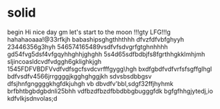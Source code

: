 # solid
begin
Hi
nice day
gm
let's start
to the moon !!!gty
LFG!!!g
hahahaoaaa!@33rfkjh
babashipsghgthhthhh
dfvzfdfvbfghyyh
23446356g3hyh
546574165489vsdfvfsdvgrfgtghnhhhh
gd54fvg5dsf4vfgqyhhghhjghghh
5s4d65sdfbdbjfs8fgrthhgkklmhjmh
sljincoasldcvdfvdggh6gklighkjgh
1545FDFVBDFVvdfvdfsgcfsvdcvrfffgygg\hgh
bxdfgbdfvdfvrfsfsgffglhgl
bdfvsdfv4566jrrggggjkgghghggjkh
sdvsbsdbbgsv dfsjhnfgnggggkhgfdkjuhgh
vb dbvdfv'bbl,sdgf32ffjhyhmk
brfbhtbgbdgbdnli25bhh
vdfbzdfbzdfbbdbbgbugggfdk
bgfgfhhgjytedj,io
kdfvlkjsdnvolas;d
